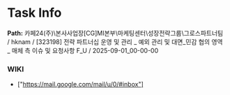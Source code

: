 # Task Info

**Path:** 카페24(주)\본사사업장\[CG]MI본부\마케팅센터\성장전략그룹\그로스파트너팀 / hknam / [323198] 전략 파트너십 운영 및 관리 _ 예외 관리 및 대면_민감 협의 영역 _ 매체 측 이슈 및 요청사항 F_U / 2025-09-01_00-00-00

### WIKI
- ["https://mail.google.com/mail/u/0/#inbox"]

